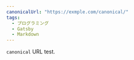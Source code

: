 ```yaml
---
canonicalUrl: "https://exmple.com/canonical/"
tags:
  - プログラミング
  - Gatsby
  - Markdown
---
```


`canonical` URL test.
